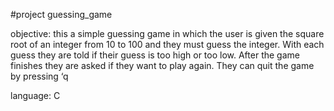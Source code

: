 #project guessing_game

  objective:  this a simple guessing game in which the user is given the square root of an integer from 10 to 100 and they must guess the integer. 
              With each guess they are told if their guess is too high or too low. After the game finishes they are asked if they want to play
              again. They can quit the game by pressing ‘q

  language: C

